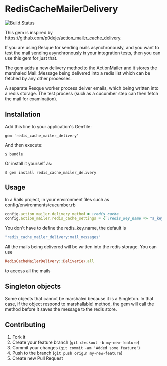 # RedisCacheMailerDelivery

[![Build Status](https://secure.travis-ci.org/ywen/redis_cache_mailer_delivery.png)](http://travis-ci.org/ywen/redis_cache_mailer_delivery)


This gem is inspired by https://github.com/p0deje/action_mailer_cache_delivery.

If you are using Resque for sending mails asynchronously, and you want to test the mail sending asynchronously in your integration tests, then you can use this gem for just that.

The gem adds a new delivery method to the ActionMailer and it stores the marshaled Mail::Message being delivered into a redis list which can be fetched by any other processes.

A separate Resque worker process deliver emails, which being written into a redis storage. The test process (such as a cucumber step can then fetch the mail for examination).
 
## Installation

Add this line to your application's Gemfile:

    gem 'redis_cache_mailer_delivery'

And then execute:

    $ bundle

Or install it yourself as:

    $ gem install redis_cache_mailer_delivery

## Usage

In a Rails project, in your environment files such as config/environments/cucumber.rb

```ruby
config.action_mailer.delivery_method = :redis_cache
config.action_mailer.redis_cache_settings = { :redis_key_name => "a_key_name_for_all_stored_emails" }
```

You don't have to define the redis_key_name, the default is 

```ruby
"redis_cache_mailer_delivery:mail_messages"
```

All the mails being delivered will be written into the redis storage. You can use

```ruby
RedisCacheMailerDelivery::Deliveries.all
```

to access all the mails

## Singleton objects

Some objects that cannot be marshaled because it is a Singleton. In that case, if the object respond to marshallable! method, the gem will call the method before it saves the message to the redis store.

## Contributing

1. Fork it
2. Create your feature branch (`git checkout -b my-new-feature`)
3. Commit your changes (`git commit -am 'Added some feature'`)
4. Push to the branch (`git push origin my-new-feature`)
5. Create new Pull Request
